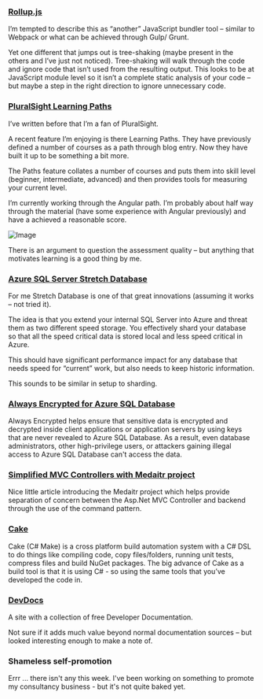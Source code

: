### [Rollup.js](http://rollupjs.org/)
I’m tempted to describe this as “another” JavaScript bundler tool – similar to Webpack or what can be achieved through Gulp/ Grunt.

Yet one different that jumps out is tree-shaking (maybe present in the others and I’ve just not noticed).  Tree-shaking will walk through the code and ignore code that isn’t used from the resulting output.  This looks to be at JavaScript module level so it isn’t a complete static analysis of your code – but maybe a step in the right direction to ignore unnecessary code.

### [PluralSight Learning Paths](https://www.pluralsight.com/product/paths)
I’ve written before that I’m a fan of PluralSight.

A recent feature I’m enjoying is there Learning Paths.  They have previously defined a number of courses as a path through blog entry.  Now they have built it up to be something a bit more.

The Paths feature collates a number of courses and puts them into skill level (beginner, intermediate, advanced) and then provides tools for measuring your current level.

I’m currently working through the Angular path.  I’m probably about half way through the material (have some experience with Angular previously) and have a achieved a reasonable score.

![Image](/media/blog/rfc-weekly-1st-august-2016/AngularScore.PNG)

There is an argument to question the assessment quality – but anything that motivates learning is a good thing by me.

### [Azure SQL Server Stretch Database](https://azure.microsoft.com/en-us/updates/general-availability-sql-server-stretch-database/)
For me Stretch Database is one of that great innovations (assuming it works – not tried it).

The idea is that you extend your internal SQL Server into Azure and threat them as two different speed storage.  You effectively shard your database so that all the speed critical data is stored local and less speed critical in Azure.

This should have significant performance impact for any database that needs speed for “current” work, but also needs to keep historic information.

This sounds to be similar in setup to sharding.

### [Always Encrypted for Azure SQL Database](https://azure.microsoft.com/en-us/updates/general-availability-always-encrypted-for-azure-sql-database/)
Always Encrypted helps ensure that sensitive data is encrypted and decrypted inside client applications or application servers by using keys that are never revealed to Azure SQL Database. As a result, even database administrators, other high-privilege users, or attackers gaining illegal access to Azure SQL Database can't access the data.

### [Simplified MVC Controllers with Medaitr project](https://jonhilton.net/2016/06/06/simplify-your-controllers-with-the-command-pattern-and-mediatr/)
Nice little article introducing the Medaitr project which helps provide separation of concern between the Asp.Net MVC Controller and backend through the use of the command pattern.

### [Cake](http://cakebuild.net/)
Cake (C# Make) is a cross platform build automation system with a C# DSL to do things like compiling code, copy files/folders, running unit tests, compress files and build NuGet packages.
The big advance of Cake as a build tool is that it is using C# - so using the same tools that you’ve developed the code in.

### [DevDocs](http://devdocs.io/)
A site with a collection of free Developer Documentation.

Not sure if it adds much value beyond normal documentation sources – but looked interesting enough to make a note of.

### Shameless self-promotion
Errr ... there isn't any this week.  I've been working on something to promote my consultancy business - but it's not quite baked yet.